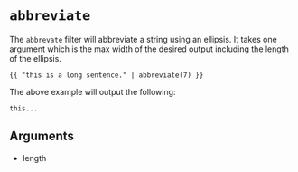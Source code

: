 # `abbreviate`
The `abbrevate` filter will abbreviate a string using an ellipsis. It takes one argument which is the max
width of the desired output including the length of the ellipsis.
```twig
{{ "this is a long sentence." | abbreviate(7) }}
```
The above example will output the following:
```twig
this...
```

## Arguments
- length